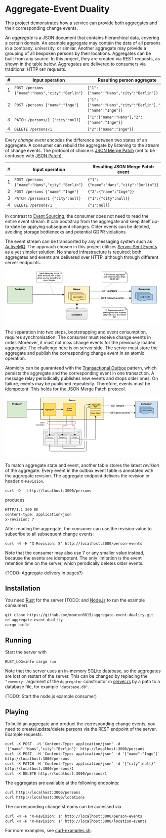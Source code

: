 # Aggregate-Event Duality

This project demonstrates how a service can provide both aggregates and their corresponding change events.

An _aggregate_ is a JSON document that contains hierarchical data, covering a certain domain.
An example aggregate may contain the data of all persons in a company, university, or similar.
Another aggregate may provide a grouping of all bespoken persons by their locations.
Aggregates can be built from any source. In this project, they are created via REST requests, as shown in the table below.
Aggregates are delivered to consumers via traditional HTTP ``GET`` requests.

| #   | Input operation                                   | Resulting person aggregate                                    |
|-----|---------------------------------------------------|---------------------------------------------------------------|
| 1   | ``POST /persons {"name":"Hans","city":"Berlin"}`` | ``{"1":{"name":"Hans","city":"Berlin"}}``                     |
| 2   | ``POST /persons {"name":"Inge"}``                 | ``{"1":{"name":"Hans","city":"Berlin"},"2":{"name":"Inge"}}`` |
| 3   | ``PATCH /persons/1 {"city":null}``                | ``{"1":{"name":"Hans"},"2":{"name":"Inge"}}``                 |
| 4   | ``DELETE /persons/1``                             | ``{"2":{"name":"Inge"}}``                                     |

Every _change event_ encodes the difference between two states of an aggregate.
A consumer can rebuild the aggregate by listening to the stream of change events.
The protocol of choice is [JSON Merge Patch](https://www.rfc-editor.org/rfc/rfc7386)
(not to be confused with [JSON Patch](https://jsonpatch.com)).

| #   | Input operation                                   | Resulting JSON Merge Patch event           |
|-----|---------------------------------------------------|--------------------------------------------|
| 1   | ``POST /persons {"name":"Hans","city":"Berlin"}`` | ``{"1":{"name":"Hans","city":"Berlin"}}``  |
| 2   | ``POST /persons {"name":"Inge"}``                 | ``{"2":{"name":"Inge"}}``                  |
| 3   | ``PATCH /persons/1 {"city":null}``                | ``{"1":{"city":null}}``                    |
| 4   | ``DELETE /persons/1``                             | ``{"1":null}``                             |

In contrast to [Event Sourcing](https://martinfowler.com/eaaDev/EventSourcing.html),
the consumer does not need to read the entire event stream.
It can bootstrap from the aggregate and keep itself up-to-date by applying subsequent changes.
Older events can be deleted, avoiding storage bottlenecks and potential GDPR violations.

The event stream can be transported by any messaging system such as [ActiveMQ](https://activemq.apache.org).
The approach chosen in this project utilizes [Server-Sent Events](https://developer.mozilla.org/en-US/docs/Web/API/Server-sent_events)
as a yet simpler solution. No shared infrastructure is required; both aggregates and events are delivered over HTTP,
although through different server endpoints.

![Aggregate-and-Event Server with two endpoints](architecture.png)
 
The separation into two steps, bootstrapping and event consumption, requires synchronisation:
The consumer must receive change events in order. Moreover, it must not miss change events for the previously
loaded aggregate. The challenge here is on server side. The server must store the aggregate and publish
the corresponding change event in an atomic operation.

Atomicity can be guaranteed with the [Transactional Outbox](https://microservices.io/patterns/data/transactional-outbox.html)
pattern, which persists the aggregate and the corresponding event in one transaction.
A message relay periodically publishes new events and drops older ones.
On failure, events may be published repeatedly.
Therefore, events must be [idempotent](https://en.wikipedia.org/wiki/Idempotence).
This holds for the JSON Merge Patch protocol.

![Transactional Outbox pattern](outbox-pattern.png)

To match aggregate state and event, another table stores the latest _revision_ of the aggregate.
Every event in the outbox event table is annotated with the aggregate revision.
The aggregate endpoint delivers the revision in header ``X-Revision``.
```shell
curl -D - http://localhost:3000/persons
```
produces
```shell
HTTP/1.1 200 OK
content-type: application/json
x-revision: 7
```
After reading the aggregate, the consumer can use the revision value to subscribe to all subsequent change events:
```shell
curl -N -H "X-Revision: 8" http://localhost:3000/person-events
```
Note that the consumer may also use 7 or any smaller value instead, because the events are idempotent.
The only limitation is the event retention time on the server, which perodically deletes older events.

(TODO: Aggregate delivery in pages?)

## Installation
You need [Rust](https://www.rust-lang.org/tools/install) for the server (TODO: and [Node.js](https://nodejs.org/en/) to run the example consumer).
```shell
git clone https://github.com/mouton0815/aggregate-event-duality.git
cd aggregate-event-duality
cargo build
```

## Running
Start the server with
```shell
RUST_LOG=info cargo run
```
Note that the server uses an in-memory [SQLite](https://www.sqlite.org/index.html) database,
so the aggregates are lost on restart of the server. This can be changed by replacing the ``":memory:``
argument of the ``Aggregator`` constructor in [server.rs](src/bin/server.rs) by a path to a database file,
for example ``"database.db"``.

(TODO: Start the node.js example consumer)

## Playing
To build an aggregate and product the corresponding change events,
you need to create/update/delete persons via the REST endpoint of the server.
Example requests:
```shell
curl -X POST  -H 'Content-Type: application/json' -d '{"name":"Hans","city":"Berlin"}' http://localhost:3000/persons
curl -X POST  -H 'Content-Type: application/json' -d '{"name":"Inge"}' http://localhost:3000/persons
curl -X PATCH -H 'Content-Type: application/json' -d '{"city":null}' http://localhost:3000/persons/1
curl -X DELETE http://localhost:3000/persons/1
```
The aggregates are available at the following endpoints:
```shell
curl http://localhost:3000/persons
curl http://localhost:3000/locations
```
The corresponding change streams can be accessed via
```shell
curl -N -H "X-Revision: 1" http://localhost:3000/person-events
curl -N -H "X-Revision: 1" http://localhost:3000/location-events
```
For more examples, see [curl-examples.sh](curl-examples.sh).